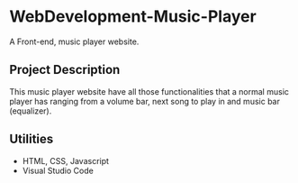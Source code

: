 # WebDevelopment-Music-Player
A Front-end, music player website.

## Project Description
This music player website have all those functionalities that a normal music player has
ranging from a volume bar, next song to play in and music bar (equalizer).

## Utilities
- HTML, CSS, Javascript
- Visual Studio Code

